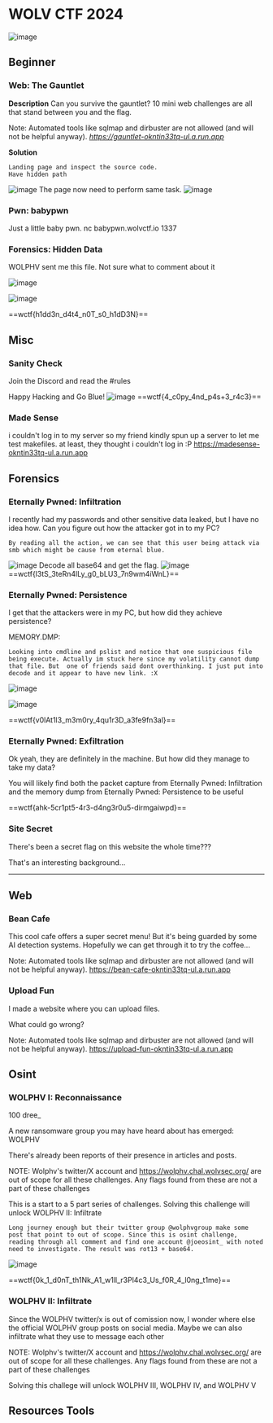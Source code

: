 # WOLV CTF 2024
![image](https://hackmd.io/_uploads/Hk19-rQ06.png)


## Beginner
###  Web: The Gauntlet
**Description**
Can you survive the gauntlet?
10 mini web challenges are all that stand between you and the flag.

Note: Automated tools like sqlmap and dirbuster are not allowed (and will not be helpful anyway).
*https://gauntlet-okntin33tq-ul.a.run.app* 

**Solution**
```
Landing page and inspect the source code.
Have hidden path
```
![image](https://hackmd.io/_uploads/r1ReMHQAa.png)
The page now need to perform same task.
![image](https://hackmd.io/_uploads/Hy3GMSQ0a.png)


###  Pwn: babypwn
Just a little baby pwn.
nc babypwn.wolvctf.io 1337 

###  Forensics: Hidden Data
WOLPHV sent me this file. Not sure what to comment about it

![image](https://hackmd.io/_uploads/S1eEFBXCT.png)

![image](https://hackmd.io/_uploads/HJw8KrQCp.png)

==wctf{h1dd3n_d4t4_n0T_s0_h1dD3N}==

## Misc
###  Sanity Check

Join the Discord and read the #rules

Happy Hacking and Go Blue!
![image](https://hackmd.io/_uploads/ryOpVP7Ca.png)
==wctf{4_c0py_4nd_p4s+3_r4c3}==

###  Made Sense

i couldn't log in to my server so my friend kindly spun up a server to let me test makefiles. at least, they thought i couldn't log in :P
https://madesense-okntin33tq-ul.a.run.app 

## Forensics
###  Eternally Pwned: Infiltration

I recently had my passwords and other sensitive data leaked, but I have no idea how. Can you figure out how the attacker got in to my PC?

```
By reading all the action, we can see that this user being attack via smb which might be cause from eternal blue. 
```
![image](https://hackmd.io/_uploads/HkXiqHQ0T.png)
Decode all base64 and get the flag.
![image](https://hackmd.io/_uploads/rJAR5SQR6.png)
==wctf{l3tS_3teRn4lLy_g0_bLU3_7n9wm4iWnL}==

###  Eternally Pwned: Persistence

I get that the attackers were in my PC, but how did they achieve persistence?

MEMORY.DMP:

```
Looking into cmdline and pslist and notice that one suspicious file being execute. Actually im stuck here since my volatility cannot dump that file. But  one of friends said dont overthinking. I just put into decode and it appear to have new link. :X
```
![image](https://hackmd.io/_uploads/rJBXSIm0T.png)

![image](https://hackmd.io/_uploads/SJbVrUm0p.png)

==wctf{v0lAt1l3_m3m0ry_4qu1r3D_a3fe9fn3al}==

###  Eternally Pwned: Exfiltration

Ok yeah, they are definitely in the machine. But how did they manage to take my data?

You will likely find both the packet capture from Eternally Pwned: Infiltration and the memory dump from Eternally Pwned: Persistence to be useful

==wctf{ahk-5cr1pt5-4r3-d4ng3r0u5-dirmgaiwpd}==

###  Site Secret
There's been a secret flag on this website the whole time???

That's an interesting background...


---


## Web
###  Bean Cafe

This cool cafe offers a super secret menu! But it's being guarded by some AI detection systems. Hopefully we can get through it to try the coffee...

Note: Automated tools like sqlmap and dirbuster are not allowed (and will not be helpful anyway).
https://bean-cafe-okntin33tq-ul.a.run.app 

###  Upload Fun
I made a website where you can upload files.

What could go wrong?

Note: Automated tools like sqlmap and dirbuster are not allowed (and will not be helpful anyway).
https://upload-fun-okntin33tq-ul.a.run.app 

## Osint
###  WOLPHV I: Reconnaissance
100
dree_

A new ransomware group you may have heard about has emerged: WOLPHV

There's already been reports of their presence in articles and posts.

NOTE: Wolphv's twitter/X account and https://wolphv.chal.wolvsec.org/ are out of scope for all these challenges. Any flags found from these are not a part of these challenges

This is a start to a 5 part series of challenges. Solving this challenge will unlock WOLPHV II: Infiltrate

```
Long journey enough but their twitter group @wolphvgroup make some post that point to out of scope. Since this is osint challenge, reading through all comment and find one account @joeosint_ with noted need to investigate. The result was rot13 + base64.
```
![image](https://hackmd.io/_uploads/SJoI3wQRp.png)

==wctf{0k_1_d0nT_th1Nk_A1_w1ll_r3Pl4c3_Us_f0R_4_l0ng_t1me}==

###  WOLPHV II: Infiltrate

Since the WOLPHV twitter/x is out of comission now, I wonder where else the official WOLPHV group posts on social media. Maybe we can also infiltrate what they use to message each other

NOTE: Wolphv's twitter/X account and https://wolphv.chal.wolvsec.org/ are out of scope for all these challenges. Any flags found from these are not a part of these challenges

Solving this challege will unlock WOLPHV III, WOLPHV IV, and WOLPHV V


## Resources Tools

